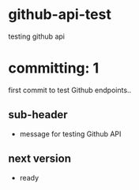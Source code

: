 # github-api-test
testing github api

# committing: 1

first commit to test Github endpoints..

## sub-header

* message for testing Github API

## next version

* ready
